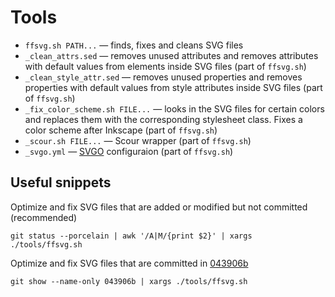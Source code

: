 # Tools

* `ffsvg.sh PATH...` — finds, fixes and cleans SVG files
* `_clean_attrs.sed` — removes unused attributes and removes attributes with default values from elements inside SVG files (part of `ffsvg.sh`)
* `_clean_style_attr.sed` — removes unused properties and removes properties with default values from style attributes inside SVG files (part of `ffsvg.sh`)
* `_fix_color_scheme.sh FILE...` — looks in the SVG files for certain colors and replaces them with the corresponding stylesheet class. Fixes a color scheme after Inkscape (part of `ffsvg.sh`)
* `_scour.sh FILE...` — Scour wrapper (part of `ffsvg.sh`)
* `_svgo.yml` — [SVGO](https://github.com/svg/svgo) configuraion (part of `ffsvg.sh`)


## Useful snippets

Optimize and fix SVG files that are added or modified but not committed (recommended)

```
git status --porcelain | awk '/A|M/{print $2}' | xargs ./tools/ffsvg.sh
```

Optimize and fix SVG files that are committed in [043906b](https://github.com/PapirusDevelopmentTeam/papirus-icon-theme/commit/043906b0edbcc86b732640bc391898d0aaaa410c)

```
git show --name-only 043906b | xargs ./tools/ffsvg.sh
```
